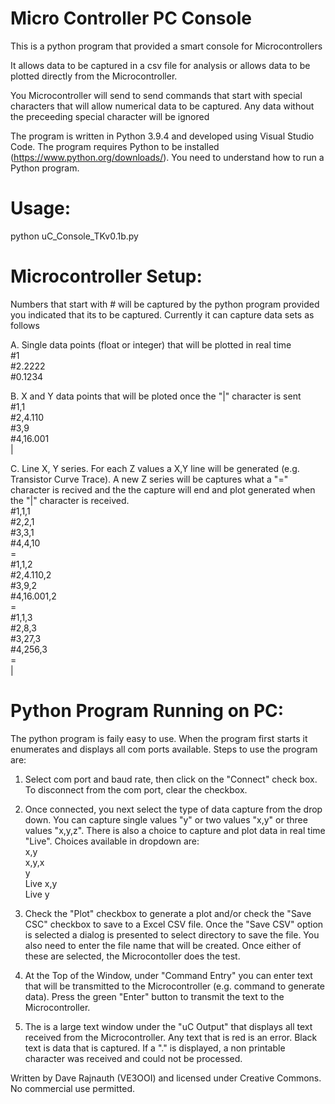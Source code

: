 # Micro Controller PC Console
This is a python program that provided a smart console for Microcontrollers

It allows data to be captured in a csv file for analysis or allows data to be plotted directly from the Microcontroller.  

You Microcontroller will send to send commands that start with special characters that will allow numerical data to be captured.
Any data without the preceeding special character will be ignored

The program is written in Python 3.9.4 and developed using Visual Studio Code. The program requires Python to be installed (https://www.python.org/downloads/).  You need to understand how to run a Python program.


Usage: 
======
python uC_Console_TKv0.1b.py

Microcontroller Setup:
======================
Numbers that start with # will be captured by the python program provided you indicated that its to be captured.  Currently it can capture data sets as follows

A. Single data points (float or integer) that will be plotted in real time <br />
\#1<br />
\#2.2222<br />
\#0.1234<br />

B. X and Y data points that will be ploted once the "|" character is sent<br />
\#1,1<br />
\#2,4.110<br />
\#3,9<br />
\#4,16.001<br />
\|<br />

C. Line X, Y series.  For each Z values a X,Y line will be generated (e.g. Transistor Curve Trace).  A new Z series will be captures what a "=" character is recived and the the capture will end and plot generated when the "|" character is received.<br />
\#1,1,1<br />
\#2,2,1<br />
\#3,3,1<br />
\#4,4,10<br />
\=<br />
\#1,1,2<br />
\#2,4.110,2<br />
\#3,9,2<br />
\#4,16.001,2<br />
\=<br />
\#1,1,3<br />
\#2,8,3<br />
\#3,27,3<br />
\#4,256,3<br />
\=<br />
\|<br />

Python Program Running on PC:
=============================
The python program is faily easy to use.  When the program first starts it enumerates and displays all com ports available.
Steps to use the program are:
1. Select com port and baud rate, then click on the "Connect" check box.  To disconnect from the com port, clear the checkbox. 

2. Once connected, you next select the type of data capture from the drop down. You can capture single values "y" or two values "x,y" or three values "x,y,z".  There is also a choice to capture and plot data in real time "Live".  Choices available in dropdown are:<br />
x,y<br />
x,y,x<br />
y<br />
Live x,y<br />
Live y<br />

3. Check the "Plot" checkbox to generate a plot and/or check the "Save CSC" checkbox to save to a Excel CSV file.  Once the "Save CSV" option is selected a dialog is presented to select directory to save the file. You also need to enter the file name that will be created.  Once either of these are selected, the Microcontoller does the test.

4. At the Top of the Window, under "Command Entry" you can enter text that will be transmitted to the Microcontroller (e.g. command to generate data). Press the green "Enter" button to transmit the text to the Microcontroller. 

5. The is a large text window under the "uC Output" that displays all text received from the Microcontroller.  Any text that is red is an error.  Black text is data that is captured.  If a "." is displayed, a non printable character was received and could not be processed.

Written by Dave Rajnauth (VE3OOI) and licensed under Creative Commons. No commercial use permitted.
